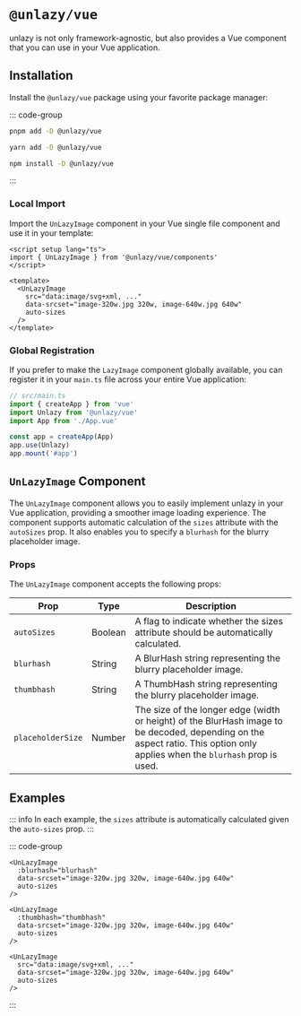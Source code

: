 # `@unlazy/vue`

unlazy is not only framework-agnostic, but also provides a Vue component that you can use in your Vue application.

## Installation

Install the `@unlazy/vue` package using your favorite package manager:

::: code-group
  ```bash [pnpm]
  pnpm add -D @unlazy/vue
  ```
  ```bash [yarn]
  yarn add -D @unlazy/vue
  ```
  ```bash [npm]
  npm install -D @unlazy/vue
  ```
:::

### Local Import

Import the `UnLazyImage` component in your Vue single file component and use it in your template:

```vue
<script setup lang="ts">
import { UnLazyImage } from '@unlazy/vue/components'
</script>

<template>
  <UnLazyImage
    src="data:image/svg+xml, ..."
    data-srcset="image-320w.jpg 320w, image-640w.jpg 640w"
    auto-sizes
  />
</template>
```

### Global Registration

If you prefer to make the `LazyImage` component globally available, you can register it in your `main.ts` file across your entire Vue application:

```ts
// src/main.ts
import { createApp } from 'vue'
import Unlazy from '@unlazy/vue'
import App from './App.vue'

const app = createApp(App)
app.use(Unlazy)
app.mount('#app')
```

## `UnLazyImage` Component

The `UnLazyImage` component allows you to easily implement unlazy in your Vue application, providing a smoother image loading experience. The component supports automatic calculation of the `sizes` attribute with the `autoSizes` prop. It also enables you to specify a `blurhash` for the blurry placeholder image.

### Props

The `UnLazyImage` component accepts the following props:

| Prop | Type | Description |
| --- | --- | --- |
| `autoSizes` | Boolean | A flag to indicate whether the sizes attribute should be automatically calculated. |
| `blurhash` | String | A BlurHash string representing the blurry placeholder image. |
| `thumbhash` | String | A ThumbHash string representing the blurry placeholder image. |
| `placeholderSize` | Number | The size of the longer edge (width or height) of the BlurHash image to be decoded, depending on the aspect ratio. This option only applies when the `blurhash` prop is used. |

## Examples

::: info
In each example, the `sizes` attribute is automatically calculated given the `auto-sizes` prop.
:::

::: code-group
  ```vue [BlurHash]
  <UnLazyImage
    :blurhash="blurhash"
    data-srcset="image-320w.jpg 320w, image-640w.jpg 640w"
    auto-sizes
  />
  ```
  ```vue [ThumbHash]
  <UnLazyImage
    :thumbhash="thumbhash"
    data-srcset="image-320w.jpg 320w, image-640w.jpg 640w"
    auto-sizes
  />
  ```
  ```vue [Inlined placeholder image]
  <UnLazyImage
    src="data:image/svg+xml, ..."
    data-srcset="image-320w.jpg 320w, image-640w.jpg 640w"
    auto-sizes
  />
  ```
:::
